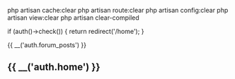 php artisan cache:clear
php artisan route:clear
php artisan config:clear
php artisan view:clear
php artisan clear-compiled


<!-- to chk logs  -->


if (auth()->check()) {
    return redirect('/home');
}

{{ __('auth.forum_posts') }}

<h2 class="mb-0">{{ __('auth.home') }}</h2>
